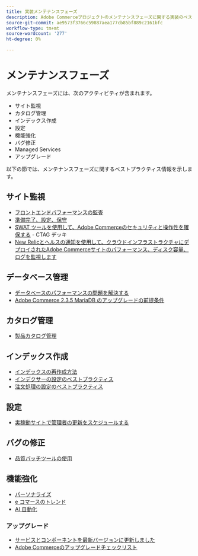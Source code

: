 ```yaml
---
title: 実装メンテナンスフェーズ
description: Adobe Commerceプロジェクトのメンテナンスフェーズに関する実装のベストプラクティスについて説明します。
source-git-commit: ae9573f3766c59887aea177cb85bf889c2161bfc
workflow-type: tm+mt
source-wordcount: '277'
ht-degree: 0%

---
```



# メンテナンスフェーズ

メンテナンスフェーズには、次のアクティビティが含まれます。

- サイト監視
- カタログ管理
- インデックス作成
- 設定
- 機能強化
- バグ修正
- Managed Services
- アップグレード

以下の節では、メンテナンスフェーズに関するベストプラクティス情報を示します。

## サイト監視

- [フロントエンドパフォーマンスの監査](frontend-performance.md)
- [準備完了、設定、保守](https://business.adobe.com/blog/basics/ready-set-maintain)
- [SWAT ツールを使用して、Adobe Commerceのセキュリティと操作性を確保する](https://experienceleague.adobe.com/docs/commerce-operations/tools/site-wide-analysis-tool/intro.html?lang=en#integrations-with-other-adobe-commerce-support-tools) - CTAG デッキ
- [New Relicとヘルスの通知を使用して、クラウドインフラストラクチャにデプロイされたAdobe Commerceサイトのパフォーマンス、ディスク容量、ログを監視します](https://experienceleague.adobe.com/docs/commerce-cloud-service/user-guide/monitor/performance.html)

## データベース管理

- [データベースのパフォーマンスの問題を解決&#x200B;する](resolve-database-performance-issues.md)
- [Adobe Commerce 2.3.5 MariaDB のアップグレードの前提条件&#x200B;](commerce-235-upgrade-prerequisites-mariadb.md)

## カタログ管理

<!-- Asset not yet integrated
- [Catalog Image Resizing](https://wiki.corp.adobe.com/x/oj4ykw) (wiki)
-->
- [製品カタログ管理](https://www.gotostage.com/channel/fca90f7960be436f9b849215d9e06026/recording/2eea2782fc874047a020391000519f8b/watch?source=CHANNEL)

## インデックス作成

<!-- Asset not yet integrated
- [Reindexing - the safe way](https://wiki.corp.adobe.com/x/oj4ykw)(wiki)
-->
- [インデックスの再作成方法](https://developer.adobe.com/commerce/php/development/components/indexing/#how-to-reindex)
- [インデクサーの設定のベストプラクティス&#x200B;](indexer-configuration.md)
- [注文処理の設定のベストプラクティス](order-processing-configuration.md)

<!-- Asset not yet integrated from CTAG deck:
- Plan upsizing for planned traffic increases during promotions or holidays -->

## 設定

- [実稼動サイトで管理者の更新をスケジュールする](scheduling-admin-updates-in-production.md)

<!-- Asset not yet integrated from CTAG deck: Planning for peak season and promotional periods (upsizing)-->

## バグの修正

- [品質パッチツールの使用](https://experienceleague.adobe.com/docs/commerce-operations/tools/quality-patches-tool/usage.html)

## 機能強化

- [パーソナライズ](https://www.gotostage.com/channel/fca90f7960be436f9b849215d9e06026/recording/e218545a77de490fb5102eca07d0580a/watch?source=CHANNEL)
- [e コマースのトレンド](https://www.gotostage.com/channel/fca90f7960be436f9b849215d9e06026/recording/9a772468d7b64409a3d5dff4d67e656d/watch?source=CHANNEL)
- [AI 自動化](https://www.gotostage.com/channel/fca90f7960be436f9b849215d9e06026/recording/27ae23699c2847be981a23ca098e548f/watch?source=CHANNEL)

### アップグレード

- [サービスとコンポーネントを最新バージョンに更新しま&#x200B;した](update-services.md)
- [Adobe Commerceのアップグレードチェックリ&#x200B;スト](upgrade-checklist.md)
